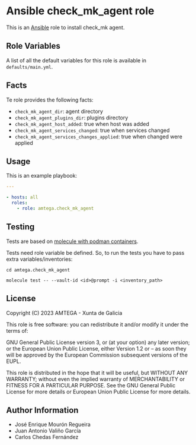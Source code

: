 # Ansible check_mk_agent role

This is an [Ansible](http://www.ansible.com) role to install check_mk agent.

## Role Variables

A list of all the default variables for this role is available in `defaults/main.yml`.

## Facts

Te role provides the following facts:

- `check_mk_agent_dir`: agent directory
- `check_mk_agent_plugins_dir`: plugins directory
- `check_mk_agent_host_added`: true when host was added
- `check_mk_agent_services_changed`: true when services changed
- `check_mk_agent_services_changes_applied`: true when changed were applied

## Usage

This is an example playbook:

```yaml
---

- hosts: all
  roles:
    - role: amtega.check_mk_agent
```

## Testing

Tests are based on [molecule with podman containers](https://molecule.readthedocs.io/en/latest/installation.html).

Tests need role variable be defined. So, to run the tests you have to pass
extra variables/inventories:

```shell
cd amtega.check_mk_agent

molecule test -- --vault-id <id>@prompt -i <inventory_path>
```

## License

Copyright (C) 2023 AMTEGA - Xunta de Galicia

This role is free software: you can redistribute it and/or modify it under the terms of:

GNU General Public License version 3, or (at your option) any later version; or the European Union Public License, either Version 1.2 or – as soon they will be approved by the European Commission ­subsequent versions of the EUPL.

This role is distributed in the hope that it will be useful, but WITHOUT ANY WARRANTY; without even the implied warranty of MERCHANTABILITY or FITNESS FOR A PARTICULAR PURPOSE.  See the GNU General Public License for more details or European Union Public License for more details.

## Author Information

- José Enrique Mourón Regueira
- Juan Antonio Valiño García
- Carlos Chedas Fernández
